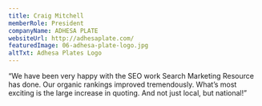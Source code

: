 ```yaml
---
title: Craig Mitchell
memberRole: President
companyName: ADHESA PLATE
websiteUrl: http://adhesaplate.com/
featuredImage: 06-adhesa-plate-logo.jpg
altTxt: Adhesa Plates Logo
---
```


“We have been very happy with the SEO work Search Marketing Resource has done. Our organic rankings improved tremendously. What’s most exciting is the large increase in quoting. And not just local, but national!”
